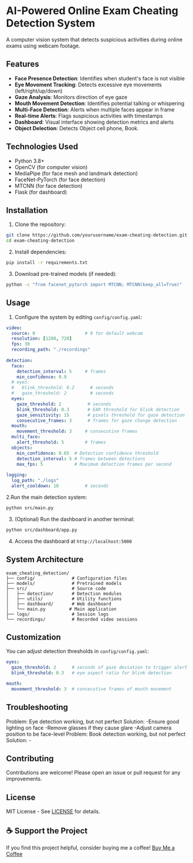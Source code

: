 # AI-Powered Online Exam Cheating Detection System

<!-- ![System Demo](demo.gif) Add a demo gif later -->

A computer vision system that detects suspicious activities during online exams using webcam footage.

## Features

- **Face Presence Detection**: Identifies when student's face is not visible
- **Eye Movement Tracking**: Detects excessive eye movements (left/right/up/down)
- **Gaze Analysis**: Monitors direction of eye gaze
- **Mouth Movement Detection**: Identifies potential talking or whispering
- **Multi-Face Detection**: Alerts when multiple faces appear in frame
- **Real-time Alerts**: Flags suspicious activities with timestamps
- **Dashboard**: Visual interface showing detection metrics and alerts
- **Object Delection**: Detects Object cell phone, Book.

## Technologies Used

- Python 3.8+
- OpenCV (for computer vision)
- MediaPipe (for face mesh and landmark detection)
- FaceNet-PyTorch (for face detection)
- MTCNN (for face detection)
- Flask (for dashboard)

## Installation

1. Clone the repository:
```bash
git clone https://github.com/yourusername/exam-cheating-detection.git
cd exam-cheating-detection
```

2. Install dependencies:
```bash
pip install -r requirements.txt
```

3. Download pre-trained models (if needed):
```bash
python -c "from facenet_pytorch import MTCNN; MTCNN(keep_all=True)"
```

## Usage

1. Configure the system by editing `config/config.yaml`:
```yaml
video:
  source: 0                   # 0 for default webcam
  resolution: [1280, 720]
  fps: 30
  recording_path: "./recordings"
  
detection:
  face:
    detection_interval: 5     # frames
    min_confidence: 0.9
  # eyes:
  #   blink_threshold: 0.2      # seconds
  #   gaze_threshold: 2         # seconds
  eyes:
    gaze_threshold: 2          # seconds
    blink_threshold: 0.3       # EAR threshold for blink detection
    gaze_sensitivity: 15       # pixels threshold for gaze detection
    consecutive_frames: 3      # frames for gaze change detection
  mouth:
    movement_threshold: 3     # consecutive frames
  multi_face:
    alert_threshold: 5        # frames
  objects:
    min_confidence: 0.65  # Detection confidence threshold
    detection_interval: 5 # frames between detections
    max_fps: 5            # Maximum detection frames per second
    
logging:
  log_path: "./logs"
  alert_cooldown: 10          # seconds
```

2.Run the main detection system:
```bash
python src/main.py
```

3. (Optional) Run the dashboard in another terminal:
```bash
python src/dashboard/app.py
```
4. Access the dashboard at `http://localhost:5000`

## System Architecture
```
exam_cheating_detection/
├── config/              # Configuration files
├── models/              # Pretrained models
├── src/                 # Source code
│   ├── detection/       # Detection modules
│   ├── utils/           # Utility functions
│   ├── dashboard/       # Web dashboard
│   └── main.py         # Main application
├── logs/                # Session logs
└── recordings/          # Recorded video sessions
```

## Customization
You can adjust detection thresholds in `config/config.yaml`:
```yaml
eyes:
  gaze_threshold: 2      # seconds of gaze deviation to trigger alert
  blink_threshold: 0.3   # eye aspect ratio for blink detection

mouth:
  movement_threshold: 3  # consecutive frames of mouth movement
```

## Troubleshooting
Problem: Eye detection working, but not perfect
Solution:
    -Ensure good lighting on face
    -Remove glasses if they cause glare
    -Adjust camera position to be face-level
Problem: Book detection working, but not perfect
Solution:
    -

## Contributing
Contributions are welcome! Please open an issue or pull request for any improvements.

## License
MIT License - See [LICENSE](LICENSE) for details.

## ☕ Support the Project
If you find this project helpful, consider buying me a coffee!
[Buy Me a Coffee](https://buymeacoffee.com/aarambhdevhub)